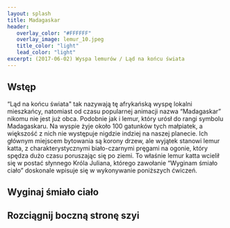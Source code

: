 ```yaml
---
layout: splash
title: Madagaskar
header:
   overlay_color: "#FFFFFF"
   overlay_image: lemur_10.jpeg
   title_color: "light"
   lead_color: "light"
excerpt: (2017-06-02) Wyspa lemurów / Ląd na końcu świata
---
```


## Wstęp

“Ląd na końcu świata" tak nazywają tę afrykańską wyspę lokalni mieszkańcy, natomiast od czasu popularnej animacji nazwa “Madagaskar” nikomu nie jest już obca. Podobnie jak i lemur, który urósł do rangi symbolu Madagaskaru. Na wyspie żyje około 100 gatunków tych małpiatek, a większość z nich nie występuje nigdzie indziej na naszej planecie. Ich głównym miejscem bytowania są korony drzew, ale wyjątek stanowi lemur katta, z charakterystycznymi biało-czarnymi pręgami na ogonie, który spędza dużo czasu poruszając się po ziemi. To właśnie lemur katta wcielił się w postać słynnego Króla Juliana, którego zawołanie “Wyginam śmiało ciało” doskonale wpisuje się w wykonywanie poniższych ćwiczeń.


## Wyginaj śmiało ciało


## Rozciągnij boczną stronę szyi
